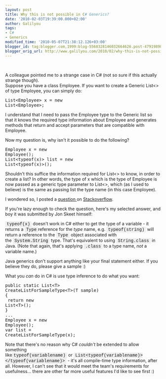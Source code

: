 ```yaml
---
layout: post
title: Why this is not possible in C# Generics?
date: '2010-02-03T19:39:00.000+02:00'
author: Galilyou
tags:
- C#
- Generics
modified_time: '2010-05-07T21:38:12.126+03:00'
blogger_id: tag:blogger.com,1999:blog-5568328146032664626.post-4791989053411780561
blogger_orig_url: http://www.galilyou.com/2010/02/why-this-is-not-possible-in-c-generics.html
---
```


<span class="Apple-style-span" style="border-collapse: collapse; font-family: Arial, 'Liberation Sans', 'DejaVu Sans', sans-serif; font-size: 14px; line-height: 18px;"></span><br /><div style="background-attachment: initial; background-clip: initial; background-color: transparent; background-image: initial; background-origin: initial; background-position: initial initial; background-repeat: initial initial; border-bottom-width: 0px; border-color: initial; border-left-width: 0px; border-right-width: 0px; border-style: initial; border-top-width: 0px; clear: both; font-size: 14px; margin-bottom: 1em; margin-left: 0px; margin-right: 0px; margin-top: 0px; padding-bottom: 0px; padding-left: 0px; padding-right: 0px; padding-top: 0px; vertical-align: baseline;">A colleague pointed me to a strange case in C# (not so sure if this actually strange though).<br />Suppose you have a class Employee. If you want to create a Generic List&lt;&gt; of type Employee, you can simply do:<br /><pre class="csharp" name="code">List&lt;Employee&gt; x = new List&lt;Employee&gt;;<br /></pre>I understand that I need to pass the Employee type to the Generic list so that it knows the required type information about Employee and generates methods that return and accept parameters that are compatible with Employee.&nbsp;</div><div style="background-attachment: initial; background-clip: initial; background-color: transparent; background-image: initial; background-origin: initial; background-position: initial initial; background-repeat: initial initial; border-bottom-width: 0px; border-color: initial; border-left-width: 0px; border-right-width: 0px; border-style: initial; border-top-width: 0px; clear: both; font-size: 14px; margin-bottom: 1em; margin-left: 0px; margin-right: 0px; margin-top: 0px; padding-bottom: 0px; padding-left: 0px; padding-right: 0px; padding-top: 0px; vertical-align: baseline;"></div><div style="background-attachment: initial; background-clip: initial; background-color: transparent; background-image: initial; background-origin: initial; background-position: initial initial; background-repeat: initial initial; border-bottom-width: 0px; border-color: initial; border-left-width: 0px; border-right-width: 0px; border-style: initial; border-top-width: 0px; clear: both; font-size: 14px; margin-bottom: 1em; margin-left: 0px; margin-right: 0px; margin-top: 0px; padding-bottom: 0px; padding-left: 0px; padding-right: 0px; padding-top: 0px; vertical-align: baseline;">Now my question is, why isn't it possible to do the following?<br /><pre class="csharp" name="code">Employee x = new Employee();<br />List&lt;typeof(x)&gt; list = new List&lt;typeof(x)&gt;();<br /></pre></div><div style="background-attachment: initial; background-clip: initial; background-color: transparent; background-image: initial; background-origin: initial; background-position: initial initial; background-repeat: initial initial; border-bottom-width: 0px; border-color: initial; border-left-width: 0px; border-right-width: 0px; border-style: initial; border-top-width: 0px; clear: both; font-size: 14px; margin-bottom: 1em; margin-left: 0px; margin-right: 0px; margin-top: 0px; padding-bottom: 0px; padding-left: 0px; padding-right: 0px; padding-top: 0px; vertical-align: baseline;">Shouldn't this suffice the information required for List&lt;&gt; to know, in order to create a list? In other words, the type of x which is the type of Employee is now passed as a generic type parameter to List&lt;&gt;, which (as I used to believe) is the same as passing list the type name (in this case Employee).&nbsp;</div><div style="background-attachment: initial; background-clip: initial; background-color: transparent; background-image: initial; background-origin: initial; background-position: initial initial; background-repeat: initial initial; border-bottom-width: 0px; border-color: initial; border-left-width: 0px; border-right-width: 0px; border-style: initial; border-top-width: 0px; clear: both; font-size: 14px; margin-bottom: 1em; margin-left: 0px; margin-right: 0px; margin-top: 0px; padding-bottom: 0px; padding-left: 0px; padding-right: 0px; padding-top: 0px; vertical-align: baseline;">I wondered so, I posted a <a href="http://stackoverflow.com/questions/2192876/why-this-is-not-possible-in-c-generics">question </a>on <a href="http://stackoverflow.com/">Stackoverflow</a>.</div><div style="background-attachment: initial; background-clip: initial; background-color: transparent; background-image: initial; background-origin: initial; background-position: initial initial; background-repeat: initial initial; border-bottom-width: 0px; border-color: initial; border-left-width: 0px; border-right-width: 0px; border-style: initial; border-top-width: 0px; clear: both; font-size: 14px; margin-bottom: 1em; margin-left: 0px; margin-right: 0px; margin-top: 0px; padding-bottom: 0px; padding-left: 0px; padding-right: 0px; padding-top: 0px; vertical-align: baseline;">If you're lazy enough to check the question, here's my selected answer, and boy it was submitted by Jon Skeet himself:&nbsp;</div><div style="background-attachment: initial; background-clip: initial; background-color: transparent; background-image: initial; background-origin: initial; background-position: initial initial; background-repeat: initial initial; border-bottom-width: 0px; border-color: initial; border-left-width: 0px; border-right-width: 0px; border-style: initial; border-top-width: 0px; clear: both; font-size: 14px; margin-bottom: 1em; margin-left: 0px; margin-right: 0px; margin-top: 0px; padding-bottom: 0px; padding-left: 0px; padding-right: 0px; padding-top: 0px; vertical-align: baseline;"><code style="background-attachment: initial; background-clip: initial; background-color: #eeeeee; background-image: initial; background-origin: initial; background-position: initial initial; background-repeat: initial initial; border-bottom-width: 0px; border-color: initial; border-left-width: 0px; border-right-width: 0px; border-style: initial; border-top-width: 0px; font-family: Consolas, Monaco, 'Lucida Console', 'Liberation Mono', 'DejaVu Sans Mono', 'Bitstream Vera Sans Mono', 'Courier New'; font-size: 14px; margin-bottom: 0px; margin-left: 0px; margin-right: 0px; margin-top: 0px; padding-bottom: 1px; padding-left: 5px; padding-right: 5px; padding-top: 1px; vertical-align: baseline;">typeof(x)</code>&nbsp;doesn't work in C# either to get the type of a variable - it returns a&nbsp;<code style="background-attachment: initial; background-clip: initial; background-color: #eeeeee; background-image: initial; background-origin: initial; background-position: initial initial; background-repeat: initial initial; border-bottom-width: 0px; border-color: initial; border-left-width: 0px; border-right-width: 0px; border-style: initial; border-top-width: 0px; font-family: Consolas, Monaco, 'Lucida Console', 'Liberation Mono', 'DejaVu Sans Mono', 'Bitstream Vera Sans Mono', 'Courier New'; font-size: 14px; margin-bottom: 0px; margin-left: 0px; margin-right: 0px; margin-top: 0px; padding-bottom: 1px; padding-left: 5px; padding-right: 5px; padding-top: 1px; vertical-align: baseline;">Type</code>reference for the&nbsp;<em style="background-attachment: initial; background-clip: initial; background-color: transparent; background-image: initial; background-origin: initial; background-position: initial initial; background-repeat: initial initial; border-bottom-width: 0px; border-color: initial; border-left-width: 0px; border-right-width: 0px; border-style: initial; border-top-width: 0px; font-size: 14px; font-style: italic; margin-bottom: 0px; margin-left: 0px; margin-right: 0px; margin-top: 0px; padding-bottom: 0px; padding-left: 0px; padding-right: 0px; padding-top: 0px; vertical-align: baseline;">type</em>&nbsp;name, e.g.&nbsp;<code style="background-attachment: initial; background-clip: initial; background-color: #eeeeee; background-image: initial; background-origin: initial; background-position: initial initial; background-repeat: initial initial; border-bottom-width: 0px; border-color: initial; border-left-width: 0px; border-right-width: 0px; border-style: initial; border-top-width: 0px; font-family: Consolas, Monaco, 'Lucida Console', 'Liberation Mono', 'DejaVu Sans Mono', 'Bitstream Vera Sans Mono', 'Courier New'; font-size: 14px; margin-bottom: 0px; margin-left: 0px; margin-right: 0px; margin-top: 0px; padding-bottom: 1px; padding-left: 5px; padding-right: 5px; padding-top: 1px; vertical-align: baseline;">typeof(string)</code>&nbsp;will return a reference to the&nbsp;<code style="background-attachment: initial; background-clip: initial; background-color: #eeeeee; background-image: initial; background-origin: initial; background-position: initial initial; background-repeat: initial initial; border-bottom-width: 0px; border-color: initial; border-left-width: 0px; border-right-width: 0px; border-style: initial; border-top-width: 0px; font-family: Consolas, Monaco, 'Lucida Console', 'Liberation Mono', 'DejaVu Sans Mono', 'Bitstream Vera Sans Mono', 'Courier New'; font-size: 14px; margin-bottom: 0px; margin-left: 0px; margin-right: 0px; margin-top: 0px; padding-bottom: 1px; padding-left: 5px; padding-right: 5px; padding-top: 1px; vertical-align: baseline;">Type</code>&nbsp;object associated with the&nbsp;<code style="background-attachment: initial; background-clip: initial; background-color: #eeeeee; background-image: initial; background-origin: initial; background-position: initial initial; background-repeat: initial initial; border-bottom-width: 0px; border-color: initial; border-left-width: 0px; border-right-width: 0px; border-style: initial; border-top-width: 0px; font-family: Consolas, Monaco, 'Lucida Console', 'Liberation Mono', 'DejaVu Sans Mono', 'Bitstream Vera Sans Mono', 'Courier New'; font-size: 14px; margin-bottom: 0px; margin-left: 0px; margin-right: 0px; margin-top: 0px; padding-bottom: 1px; padding-left: 5px; padding-right: 5px; padding-top: 1px; vertical-align: baseline;">System.String</code>&nbsp;type. That's equivalent to using&nbsp;<code style="background-attachment: initial; background-clip: initial; background-color: #eeeeee; background-image: initial; background-origin: initial; background-position: initial initial; background-repeat: initial initial; border-bottom-width: 0px; border-color: initial; border-left-width: 0px; border-right-width: 0px; border-style: initial; border-top-width: 0px; font-family: Consolas, Monaco, 'Lucida Console', 'Liberation Mono', 'DejaVu Sans Mono', 'Bitstream Vera Sans Mono', 'Courier New'; font-size: 14px; margin-bottom: 0px; margin-left: 0px; margin-right: 0px; margin-top: 0px; padding-bottom: 1px; padding-left: 5px; padding-right: 5px; padding-top: 1px; vertical-align: baseline;">String.class</code>&nbsp;in Java. (Note that again, that's applying&nbsp;<code style="background-attachment: initial; background-clip: initial; background-color: #eeeeee; background-image: initial; background-origin: initial; background-position: initial initial; background-repeat: initial initial; border-bottom-width: 0px; border-color: initial; border-left-width: 0px; border-right-width: 0px; border-style: initial; border-top-width: 0px; font-family: Consolas, Monaco, 'Lucida Console', 'Liberation Mono', 'DejaVu Sans Mono', 'Bitstream Vera Sans Mono', 'Courier New'; font-size: 14px; margin-bottom: 0px; margin-left: 0px; margin-right: 0px; margin-top: 0px; padding-bottom: 1px; padding-left: 5px; padding-right: 5px; padding-top: 1px; vertical-align: baseline;">.class</code>&nbsp;to a type name,&nbsp;<em style="background-attachment: initial; background-clip: initial; background-color: transparent; background-image: initial; background-origin: initial; background-position: initial initial; background-repeat: initial initial; border-bottom-width: 0px; border-color: initial; border-left-width: 0px; border-right-width: 0px; border-style: initial; border-top-width: 0px; font-size: 14px; font-style: italic; margin-bottom: 0px; margin-left: 0px; margin-right: 0px; margin-top: 0px; padding-bottom: 0px; padding-left: 0px; padding-right: 0px; padding-top: 0px; vertical-align: baseline;">not</em>&nbsp;a variable name.)</div><div style="background-attachment: initial; background-clip: initial; background-color: transparent; background-image: initial; background-origin: initial; background-position: initial initial; background-repeat: initial initial; border-bottom-width: 0px; border-color: initial; border-left-width: 0px; border-right-width: 0px; border-style: initial; border-top-width: 0px; clear: both; font-size: 14px; margin-bottom: 1em; margin-left: 0px; margin-right: 0px; margin-top: 0px; padding-bottom: 0px; padding-left: 0px; padding-right: 0px; padding-top: 0px; vertical-align: baseline;"></div><div style="background-attachment: initial; background-clip: initial; background-color: transparent; background-image: initial; background-origin: initial; background-position: initial initial; background-repeat: initial initial; border-bottom-width: 0px; border-color: initial; border-left-width: 0px; border-right-width: 0px; border-style: initial; border-top-width: 0px; clear: both; font-size: 14px; margin-bottom: 1em; margin-left: 0px; margin-right: 0px; margin-top: 0px; padding-bottom: 0px; padding-left: 0px; padding-right: 0px; padding-top: 0px; vertical-align: baseline;">Java generics don't support anything like your final statement either. If you believe they do, please give a sample :)</div><div style="background-attachment: initial; background-clip: initial; background-color: transparent; background-image: initial; background-origin: initial; background-position: initial initial; background-repeat: initial initial; border-bottom-width: 0px; border-color: initial; border-left-width: 0px; border-right-width: 0px; border-style: initial; border-top-width: 0px; clear: both; font-size: 14px; margin-bottom: 1em; margin-left: 0px; margin-right: 0px; margin-top: 0px; padding-bottom: 0px; padding-left: 0px; padding-right: 0px; padding-top: 0px; vertical-align: baseline;">What you&nbsp;<em style="background-attachment: initial; background-clip: initial; background-color: transparent; background-image: initial; background-origin: initial; background-position: initial initial; background-repeat: initial initial; border-bottom-width: 0px; border-color: initial; border-left-width: 0px; border-right-width: 0px; border-style: initial; border-top-width: 0px; font-size: 14px; font-style: italic; margin-bottom: 0px; margin-left: 0px; margin-right: 0px; margin-top: 0px; padding-bottom: 0px; padding-left: 0px; padding-right: 0px; padding-top: 0px; vertical-align: baseline;">can</em>&nbsp;do in C# is use type inference to do what you want:<br /><pre class="csharp" name="code">public static List&lt;T&gt; CreateListForSampleType&lt;T&gt;(T sample)<br />{<br />    return new List&lt;T&gt;();<br />}<br />...<br />Employee x = new Employee();<br />var list = CreateListForSampleType(x);<br /></pre></div><div style="background-attachment: initial; background-clip: initial; background-color: transparent; background-image: initial; background-origin: initial; background-position: initial initial; background-repeat: initial initial; border-bottom-width: 0px; border-color: initial; border-left-width: 0px; border-right-width: 0px; border-style: initial; border-top-width: 0px; clear: both; font-size: 14px; margin-bottom: 1em; margin-left: 0px; margin-right: 0px; margin-top: 0px; padding-bottom: 0px; padding-left: 0px; padding-right: 0px; padding-top: 0px; vertical-align: baseline;">Note that there's no reason why C#&nbsp;<em style="background-attachment: initial; background-clip: initial; background-color: transparent; background-image: initial; background-origin: initial; background-position: initial initial; background-repeat: initial initial; border-bottom-width: 0px; border-color: initial; border-left-width: 0px; border-right-width: 0px; border-style: initial; border-top-width: 0px; font-size: 14px; font-style: italic; margin-bottom: 0px; margin-left: 0px; margin-right: 0px; margin-top: 0px; padding-bottom: 0px; padding-left: 0px; padding-right: 0px; padding-top: 0px; vertical-align: baseline;">couldn't</em>&nbsp;be extended to allow something like<code style="background-attachment: initial; background-clip: initial; background-color: #eeeeee; background-image: initial; background-origin: initial; background-position: initial initial; background-repeat: initial initial; border-bottom-width: 0px; border-color: initial; border-left-width: 0px; border-right-width: 0px; border-style: initial; border-top-width: 0px; font-family: Consolas, Monaco, 'Lucida Console', 'Liberation Mono', 'DejaVu Sans Mono', 'Bitstream Vera Sans Mono', 'Courier New'; font-size: 14px; margin-bottom: 0px; margin-left: 0px; margin-right: 0px; margin-top: 0px; padding-bottom: 1px; padding-left: 5px; padding-right: 5px; padding-top: 1px; vertical-align: baseline;">typeof(variablename)</code>&nbsp;or&nbsp;<code style="background-attachment: initial; background-clip: initial; background-color: #eeeeee; background-image: initial; background-origin: initial; background-position: initial initial; background-repeat: initial initial; border-bottom-width: 0px; border-color: initial; border-left-width: 0px; border-right-width: 0px; border-style: initial; border-top-width: 0px; font-family: Consolas, Monaco, 'Lucida Console', 'Liberation Mono', 'DejaVu Sans Mono', 'Bitstream Vera Sans Mono', 'Courier New'; font-size: 14px; margin-bottom: 0px; margin-left: 0px; margin-right: 0px; margin-top: 0px; padding-bottom: 1px; padding-left: 5px; padding-right: 5px; padding-top: 1px; vertical-align: baseline;">List<typeof(variablename)></typeof(variablename)></code>&nbsp;- it's all compile-time type information, after all. However, I can't see that it would meet the team's requirements for usefulness... there are other far more useful features I'd like to see first :)</div><br /><div style="background-attachment: initial; background-clip: initial; background-color: transparent; background-image: initial; background-origin: initial; background-position: initial initial; background-repeat: initial initial; border-bottom-width: 0px; border-color: initial; border-left-width: 0px; border-right-width: 0px; border-style: initial; border-top-width: 0px; clear: both; font-size: 14px; margin-bottom: 1em; margin-left: 0px; margin-right: 0px; margin-top: 0px; padding-bottom: 0px; padding-left: 0px; padding-right: 0px; padding-top: 0px; vertical-align: baseline;"><br /></div>